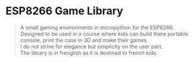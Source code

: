 # ESP8266 Game Library

> A small gaming environments in micropython for the ESP8266. Designed to be used in a course where kids can build there portable console, print the case in 3D and make their games.  
> I do not strive for elegance but simplicity on the user part.  
> The library is in frenglish as it is destined to french kids.  

